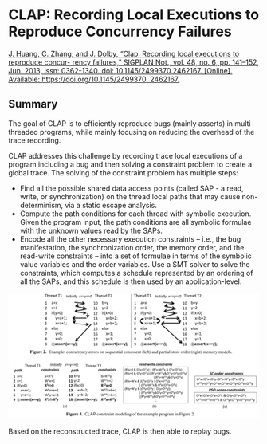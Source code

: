 # CLAP: Recording Local Executions to Reproduce Concurrency Failures

[J. Huang, C. Zhang, and J. Dolby, “Clap: Recording local executions to reproduce concur-
rency failures,” SIGPLAN Not., vol. 48, no. 6, pp. 141–152, Jun. 2013, issn: 0362-1340. doi:
10.1145/2499370.2462167. [Online]. Available: https://doi.org/10.1145/2499370.
2462167.](https://dl.acm.org/doi/10.1145/2499370.2462167)

## Summary

The goal of CLAP is to efficiently reproduce bugs (mainly asserts) in multi-threaded programs, while mainly focusing on reducing the overhead of the trace recording.

CLAP addresses this challenge by recording trace local executions of a program including a bug and then solving a constraint problem to create
a global trace. The solving of the constraint problem has multiple steps:

- Find all the possible shared data access points (called SAP - a read, write, or synchronization) on the thread local paths that may cause non-determinism, via a static escape analysis.
- Compute the path conditions for each thread with symbolic execution. Given the program input, the path conditions are all symbolic formulae with the unknown values read by the SAPs.
- Encode all the other necessary execution constraints – i.e., the bug manifestation, the synchronization order, the memory order, and the read-write constraints – into a set of formulae in terms of the symbolic value variables and the order variables.
Use a SMT solver to solve the constraints, which computes a schedule represented by an ordering of all the SAPs, and this schedule is then used by an application-level.

<center><img src="../../../img/clap.png" alt="Order enforcement" width="800px" height=auto></center>

Based on the reconstructed trace, CLAP is then able to replay bugs.